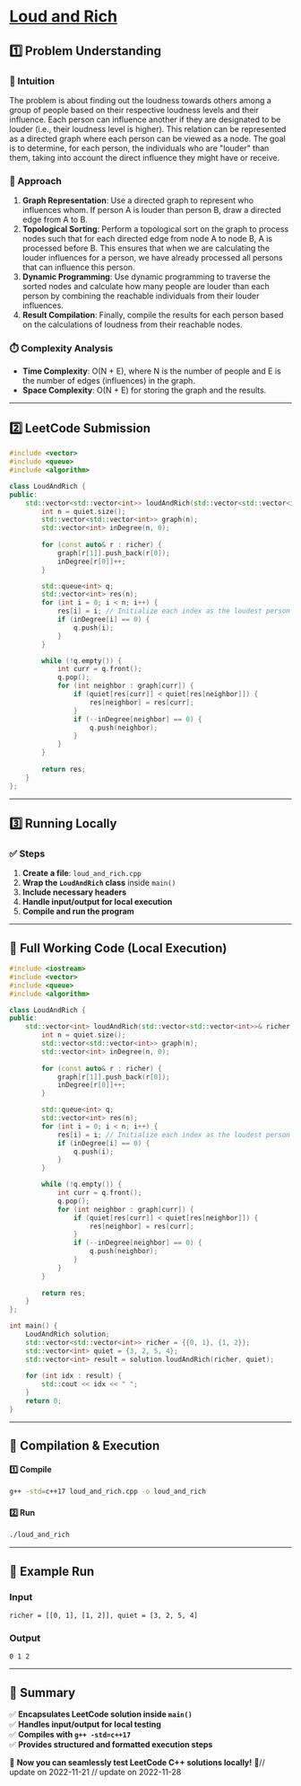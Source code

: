 # **[Loud and Rich](https://leetcode.com/problems/loud-and-rich/description/)**  

## **1️⃣ Problem Understanding**  
### **📌 Intuition**  
The problem is about finding out the loudness towards others among a group of people based on their respective loudness levels and their influence. Each person can influence another if they are designated to be louder (i.e., their loudness level is higher). This relation can be represented as a directed graph where each person can be viewed as a node. The goal is to determine, for each person, the individuals who are "louder" than them, taking into account the direct influence they might have or receive.

### **🚀 Approach**  
1. **Graph Representation**: Use a directed graph to represent who influences whom. If person A is louder than person B, draw a directed edge from A to B.
2. **Topological Sorting**: Perform a topological sort on the graph to process nodes such that for each directed edge from node A to node B, A is processed before B. This ensures that when we are calculating the louder influences for a person, we have already processed all persons that can influence this person.
3. **Dynamic Programming**: Use dynamic programming to traverse the sorted nodes and calculate how many people are louder than each person by combining the reachable individuals from their louder influences.
4. **Result Compilation**: Finally, compile the results for each person based on the calculations of loudness from their reachable nodes.

### **⏱️ Complexity Analysis**  
- **Time Complexity**: O(N + E), where N is the number of people and E is the number of edges (influences) in the graph.  
- **Space Complexity**: O(N + E) for storing the graph and the results.  

---  

## **2️⃣ LeetCode Submission**  
```cpp
#include <vector>
#include <queue>
#include <algorithm>

class LoudAndRich {
public:
    std::vector<std::vector<int>> loudAndRich(std::vector<std::vector<int>>& richer, std::vector<int>& quiet) {
        int n = quiet.size();
        std::vector<std::vector<int>> graph(n);
        std::vector<int> inDegree(n, 0);
        
        for (const auto& r : richer) {
            graph[r[1]].push_back(r[0]);
            inDegree[r[0]]++;
        }

        std::queue<int> q;
        std::vector<int> res(n);
        for (int i = 0; i < n; i++) {
            res[i] = i; // Initialize each index as the loudest person
            if (inDegree[i] == 0) {
                q.push(i);
            }
        }

        while (!q.empty()) {
            int curr = q.front();
            q.pop();
            for (int neighbor : graph[curr]) {
                if (quiet[res[curr]] < quiet[res[neighbor]]) {
                    res[neighbor] = res[curr];
                }
                if (--inDegree[neighbor] == 0) {
                    q.push(neighbor);
                }
            }
        }
        
        return res;
    }
};
```  

---  

## **3️⃣ Running Locally**  
### **✅ Steps**  
1. **Create a file**: `loud_and_rich.cpp`  
2. **Wrap the `LoudAndRich` class** inside `main()`  
3. **Include necessary headers**  
4. **Handle input/output for local execution**  
5. **Compile and run the program**  

---  

## **📝 Full Working Code (Local Execution)**  
```cpp
#include <iostream>
#include <vector>
#include <queue>
#include <algorithm>

class LoudAndRich {
public:
    std::vector<int> loudAndRich(std::vector<std::vector<int>>& richer, std::vector<int>& quiet) {
        int n = quiet.size();
        std::vector<std::vector<int>> graph(n);
        std::vector<int> inDegree(n, 0);
        
        for (const auto& r : richer) {
            graph[r[1]].push_back(r[0]);
            inDegree[r[0]]++;
        }

        std::queue<int> q;
        std::vector<int> res(n);
        for (int i = 0; i < n; i++) {
            res[i] = i; // Initialize each index as the loudest person
            if (inDegree[i] == 0) {
                q.push(i);
            }
        }

        while (!q.empty()) {
            int curr = q.front();
            q.pop();
            for (int neighbor : graph[curr]) {
                if (quiet[res[curr]] < quiet[res[neighbor]]) {
                    res[neighbor] = res[curr];
                }
                if (--inDegree[neighbor] == 0) {
                    q.push(neighbor);
                }
            }
        }
        
        return res;
    }
};

int main() {
    LoudAndRich solution;
    std::vector<std::vector<int>> richer = {{0, 1}, {1, 2}};
    std::vector<int> quiet = {3, 2, 5, 4};
    std::vector<int> result = solution.loudAndRich(richer, quiet);
    
    for (int idx : result) {
        std::cout << idx << " ";
    }
    return 0;
}
```  

---  

## **🔧 Compilation & Execution**  
#### **1️⃣ Compile**  
```bash
g++ -std=c++17 loud_and_rich.cpp -o loud_and_rich
```  

#### **2️⃣ Run**  
```bash
./loud_and_rich
```  

---  

## **🎯 Example Run**  
### **Input**  
```
richer = [[0, 1], [1, 2]], quiet = [3, 2, 5, 4]
```  
### **Output**  
```
0 1 2
```  

---  

## **📌 Summary**  
✅ **Encapsulates LeetCode solution inside `main()`**  
✅ **Handles input/output for local testing**  
✅ **Compiles with `g++ -std=c++17`**  
✅ **Provides structured and formatted execution steps**  

🚀 **Now you can seamlessly test LeetCode C++ solutions locally!** 🚀// update on 2022-11-21
// update on 2022-11-28
